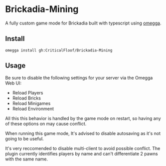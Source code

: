 <!--

When uploading your plugin to github/gitlab
start your repo name with "omegga-"

example: https://github.com/Critical-Floof/omegga-Brickadia-Mining

Your plugin will be installed via omegga install gh:Critical Floof/Brickadia-Mining

-->

# Brickadia-Mining

A fully custom game mode for Brickadia built with typescript using [omegga](https://github.com/brickadia-community/omegga).

## Install

`omegga install gh:CriticalFloof/Brickadia-Mining`

## Usage

Be sure to disable the following settings for your server via the Omegga Web UI:

- Reload Players
- Reload Bricks
- Reload Minigames
- Reload Environment

All this this behavior is handled by the game mode on restart, so having any of these options on may cause conflict.

When running this game mode, It's advised to disable autosaving as it's not going to be useful.

It's very reccomended to disable multi-client to avoid possible conflict. 
The plugin currently identifies players by name and can't differentiate 2 pawns with the same name.
